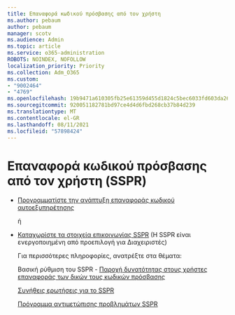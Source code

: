 ```yaml
---
title: Επαναφορά κωδικού πρόσβασης από τον χρήστη
ms.author: pebaum
author: pebaum
manager: scotv
ms.audience: Admin
ms.topic: article
ms.service: o365-administration
ROBOTS: NOINDEX, NOFOLLOW
localization_priority: Priority
ms.collection: Adm_O365
ms.custom:
- "9002464"
- "4769"
ms.openlocfilehash: 19b9471a610305fb25e61359d455d1824c5bec6033fd603da265af9333543ccc
ms.sourcegitcommit: 920051182781bd97ce4d4d6fbd268cb37b84d239
ms.translationtype: MT
ms.contentlocale: el-GR
ms.lasthandoff: 08/11/2021
ms.locfileid: "57898424"
---
```

# <a name="self-service-password-reset-sspr"></a>Επαναφορά κωδικού πρόσβασης από τον χρήστη (SSPR)

- [Προγραμματίστε την ανάπτυξη επαναφοράς κωδικού αυτοεξυπηρέτησης](https://go.microsoft.com/fwlink/?linkid=2142944)  

    ή
- [Καταχωρίστε τα στοιχεία επικοινωνίας SSPR](https://mysignins.microsoft.com/security-info) (H SSPR είναι ενεργοποιημένη από προεπιλογή για Διαχειριστές)

    Για περισσότερες πληροφορίες, ανατρέξτε στα θέματα:

    Βασική ρύθμιση του SSPR - [Παροχή δυνατότητας στους χρήστες επαναφοράς των δικών τους κωδικών πρόσβασης](https://docs.microsoft.com/microsoft-365/admin/add-users/let-users-reset-passwords)

    [Συνήθεις ερωτήσεις για το SSPR](https://docs.microsoft.com/azure/active-directory/authentication/active-directory-passwords-faq)

    [Πρόγραμμα αντιμετώπισης προβλημάτων SSPR](https://docs.microsoft.com/azure/active-directory/authentication/active-directory-passwords-troubleshoot)
